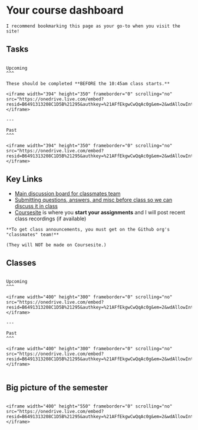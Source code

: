 # Your course dashboard

```{tip}
I recommend bookmarking this page as your go-to when you visit the site!
```

## Tasks

````{panels}

Upcoming 
^^^

These should be completed **BEFORE the 10:45am class starts.** 

<iframe width="394" height="350" frameborder="0" scrolling="no" src="https://onedrive.live.com/embed?resid=B6491313208C1D5B%21295&authkey=%21AFfEkgwCwQqAc0g&em=2&wdAllowInteractivity=False&AllowTyping=True&Item='Tasks'!F1%3AH500&wdHideGridlines=True&wdInConfigurator=True"></iframe>

---

Past 
^^^

<iframe width="394" height="350" frameborder="0" scrolling="no" src="https://onedrive.live.com/embed?resid=B6491313208C1D5B%21295&authkey=%21AFfEkgwCwQqAc0g&em=2&wdAllowInteractivity=False&AllowTyping=True&Item='Past%20Tasks'!F1%3AH500&wdHideGridlines=True&wdInConfigurator=True"></iframe>

````

## Key Links

- [Main discussion board for classmates team](https://github.com/orgs/LeDataSciFi/teams/classmates)
- [Submitting questions, answers, and misc before class so we can discuss it in class](https://forms.gle/jB6ok11k5Ehid7ap6)
- [Coursesite](https://coursesite.lehigh.edu/course/view.php?id=193947) is where you **start your assignments** and I will post recent class recordings (if available) 
        
```{warning}    
**To get class announcements, you must get on the Github org's "classmates" team!**

(They will NOT be made on Coursesite.)

```

## Classes

````{panels}

Upcoming 
^^^

<iframe width="400" height="300" frameborder="0" scrolling="no" src="https://onedrive.live.com/embed?resid=B6491313208C1D5B%21295&authkey=%21AFfEkgwCwQqAc0g&em=2&wdAllowInteractivity=False&AllowTyping=True&Item='HighLevel'!A1%3AH500&wdHideGridlines=True&wdInConfigurator=True"></iframe>

---

Past 
^^^

<iframe width="400" height="300" frameborder="0" scrolling="no" src="https://onedrive.live.com/embed?resid=B6491313208C1D5B%21295&authkey=%21AFfEkgwCwQqAc0g&em=2&wdAllowInteractivity=False&AllowTyping=True&Item='Past%20HighLevel'!A1%3AH500&wdHideGridlines=True&wdDownloadButton=True"></iframe>


````

## Big picture of the semester

````{panels}

<iframe width="400" height="550" frameborder="0" scrolling="no" src="https://onedrive.live.com/embed?resid=B6491313208C1D5B%21295&authkey=%21AFfEkgwCwQqAc0g&em=2&wdAllowInteractivity=False&AllowTyping=True&Item='Headers'!E1%3AE500&wdHideGridlines=True&wdInConfigurator=True"></iframe>

````


